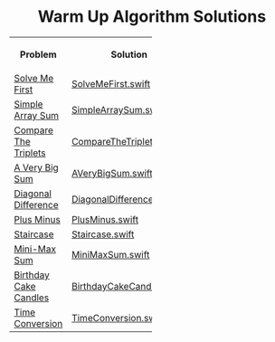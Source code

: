 <h1 align="center">Warm Up Algorithm Solutions</h1>
<table style="width:50%">
<tr>
<th><p align="center">Problem</p></th>
<th><p align="center">Solution</p></th>
</tr>
<tr>
<td><a align="center" href="https://www.hackerrank.com/challenges/solve-me-first">Solve Me First</a></td>
<td><a align="center" href="Solve%20Me%20First/SolveMeFirst.swift">SolveMeFirst.swift</a></td>
</tr>
<tr>
<td><a align="center" href="https://www.hackerrank.com/challenges/simple-array-sum">Simple Array Sum</a></td>
<td><a align="center" href="Simple%20Array%20Sum/SimpleArraySum.swift">SimpleArraySum.swift</a></td>
</tr>
<tr>
<td><a align="center" href="https://www.hackerrank.com/challenges/compare-the-triplets">Compare The Triplets</a></td>
<td><a align="center" href="Compare%20The%20Triplets/CompareTheTriplets.swift">CompareTheTriplets.swift</a></td>
</tr>
<tr>
<td><a align="center" href="https://www.hackerrank.com/challenges/a-very-big-sum">A Very Big Sum</a></td>
<td><a align="center" href="A%20Very%20Big%20Sum/AVeryBigSum.swift">AVeryBigSum.swift</a></td>
</tr>
<tr>
<td><a align="center" href="https://www.hackerrank.com/challenges/diagonal-difference">Diagonal Difference</a></td>
<td><a align="center" href="Diagonal%20Difference/DiagonalDifference.swift">DiagonalDifference.swift</a></td>
</tr>
<td><a align="center" href="https://www.hackerrank.com/challenges/plus-minus">Plus Minus</a></td>
<td><a align="center" href="PlusMinus/PlusMinus.swift">PlusMinus.swift</a></td>
</tr>
<tr>
<td><a align="center" href="https://www.hackerrank.com/challenges/staircase">Staircase</a></td>
<td><a align="center" href="Staircase/Staircase.swift">Staircase.swift</a></td>
</tr>
<tr>
<td><a align="center" href="https://www.hackerrank.com/challenges/mini-max-sum">Mini-Max Sum</a></td>
<td><a align="center" href="Mini-Max%20Sum/MiniMaxSum.swift">MiniMaxSum.swift</a></td>
</tr>
<tr>
<td><a align="center" href="https://www.hackerrank.com/challenges/birthday-cake-candles">Birthday Cake Candles</a></td>
<td><a align="center" href="Birthday%20Cake%20Candles/BirthdayCakeCandles.swift">BirthdayCakeCandles.swift</a></td>
</tr>
<tr>
<tr>
<td><a align="center" href="https://www.hackerrank.com/challenges/time-conversion">Time Conversion</a></td>
<td><a align="center" href="Time%20Conversion/TimeConversion.swift">TimeConversion.swift</a></td>
</tr>
</table>
